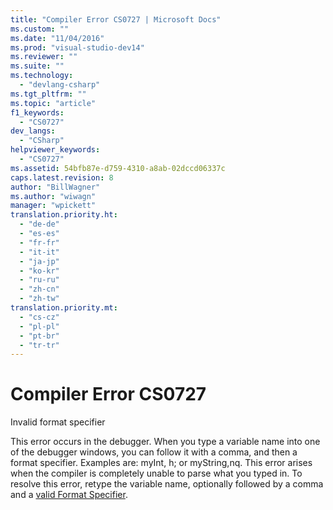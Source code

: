 ```yaml
---
title: "Compiler Error CS0727 | Microsoft Docs"
ms.custom: ""
ms.date: "11/04/2016"
ms.prod: "visual-studio-dev14"
ms.reviewer: ""
ms.suite: ""
ms.technology: 
  - "devlang-csharp"
ms.tgt_pltfrm: ""
ms.topic: "article"
f1_keywords: 
  - "CS0727"
dev_langs: 
  - "CSharp"
helpviewer_keywords: 
  - "CS0727"
ms.assetid: 54bfb87e-d759-4310-a8ab-02dccd06337c
caps.latest.revision: 8
author: "BillWagner"
ms.author: "wiwagn"
manager: "wpickett"
translation.priority.ht: 
  - "de-de"
  - "es-es"
  - "fr-fr"
  - "it-it"
  - "ja-jp"
  - "ko-kr"
  - "ru-ru"
  - "zh-cn"
  - "zh-tw"
translation.priority.mt: 
  - "cs-cz"
  - "pl-pl"
  - "pt-br"
  - "tr-tr"
---
```

# Compiler Error CS0727
Invalid format specifier  
  
 This error occurs in the debugger. When you type a variable name into one of the debugger windows, you can follow it with a comma, and then a format specifier. Examples are: myInt, h; or myString,nq. This error arises when the compiler is completely unable to parse what you typed in. To resolve this error, retype the variable name, optionally followed by a comma and a [valid Format Specifier](../debugger/format-specifiers-in-csharp.md).